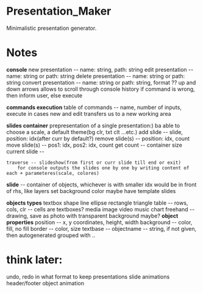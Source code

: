 # Presentation_Maker
Minimalistic presentation generator.


# Notes

**console**
	new	presentation -- name: string, path: string
	edit	presentation -- name: string or path: string
	delete	presentation -- name: string or path: string
	convert presentation -- name: string or path: string, format ??
	up and down arrows allows to scroll through console history
	if command is wrong, then inform user, else execute
 
**commands execution**
	table of commands -- name, number of inputs, execute in cases
	new and edit transfers us to a new working area
		
**slides container**
	prepresentation of a single presentation:)
	ba able to choose a scale, a default theme(bg clr, txt clt ...etc.)
	add	slide	 -- slide, position: idx(after curr by default?)
	remove	slide(s) -- position: idx, count
	move	slide(s) -- pos1: idx, pos2: idx, count
	get count -- container size
	current slide -- 
		
	traverse -- slideshow(from first or curr slide till end or exit)
		for console outputs the slides one by one by writing content of each + parameteres(scale, colores)
		
		
**slide** -- container of objects, whichever is with smaller idx would be in front of rhs, like layers
	set background color
	maybe have template slides
	
		
		
		
		
		
		
		
**objects types**
	textbox
	shape
		line
		ellipse
		rectangle
		triangle
	table -- rows, cols, clr -- cells are textboxes?
	media
		image
		video
		music
	chart
	freehand -- drawing, save as photo with transparent background maybe?
**object properties**
	position -- x, y coordinates, height, width
	background -- color, fill, no fill
	border -- color, size
	textbase --
	objectname -- string, if not given, then autogenerated
	grouped with ..



 # think later:
 
 undo, redo
 in what format to keep presentations
 slide animations
 header/footer
 object animation
